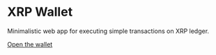 # XRP Wallet

Minimalistic web app for executing simple transactions on XRP ledger.

[Open the wallet](https://anilmujagic.com/xrp-wallet/)
